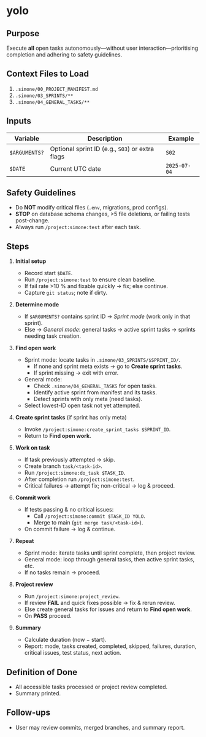# yolo

## Purpose
Execute **all** open tasks autonomously—without user interaction—prioritising completion and adhering to safety guidelines.

## Context Files to Load
1. `.simone/00_PROJECT_MANIFEST.md`
2. `.simone/03_SPRINTS/**`
3. `.simone/04_GENERAL_TASKS/**`

## Inputs
| Variable        | Description                                      | Example |
|-----------------|--------------------------------------------------|---------|
| `$ARGUMENTS?`   | Optional sprint ID (e.g., `S03`) or extra flags  | `S02`   |
| `$DATE`         | Current UTC date                                 | `2025-07-04` |

## Safety Guidelines
- Do **NOT** modify critical files (`.env`, migrations, prod configs).
- **STOP** on database schema changes, >5 file deletions, or failing tests post-change.
- Always run `/project:simone:test` after each task.

## Steps

1. **Initial setup**
   - Record start `$DATE`.
   - Run `/project:simone:test` to ensure clean baseline.
   - If fail rate >10 % and fixable quickly → fix; else continue.
   - Capture `git status`; note if dirty.

2. **Determine mode**
   - If `$ARGUMENTS?` contains sprint ID → *Sprint mode* (work only in that sprint).
   - Else → *General mode*: general tasks → active sprint tasks → sprints needing task creation.

3. **Find open work**
   - Sprint mode: locate tasks in `.simone/03_SPRINTS/$SPRINT_ID/`.
     - If none and sprint meta exists → go to **Create sprint tasks**.
     - If sprint missing → exit with error.
   - General mode:
     - Check `.simone/04_GENERAL_TASKS` for open tasks.
     - Identify active sprint from manifest and its tasks.
     - Detect sprints with only meta (need tasks).
   - Select lowest-ID open task not yet attempted.

4. **Create sprint tasks** (if sprint has only meta)
   - Invoke `/project:simone:create_sprint_tasks $SPRINT_ID`.
   - Return to **Find open work**.

5. **Work on task**
   - If task previously attempted → skip.
   - Create branch `task/<task-id>`.
   - Run `/project:simone:do_task $TASK_ID`.
   - After completion run `/project:simone:test`.
   - Critical failures → attempt fix; non-critical → log & proceed.

6. **Commit work**
   - If tests passing & no critical issues:
     - Call `/project:simone:commit $TASK_ID YOLO`.
     - Merge to main (`git merge task/<task-id>`).
   - On commit failure → log & continue.

7. **Repeat**
   - Sprint mode: iterate tasks until sprint complete, then project review.
   - General mode: loop through general tasks, then active sprint tasks, etc.
   - If no tasks remain → proceed.

8. **Project review**
   - Run `/project:simone:project_review`.
   - If review **FAIL** and quick fixes possible → fix & rerun review.
   - Else create general tasks for issues and return to **Find open work**.
   - On **PASS** proceed.

9. **Summary**
   - Calculate duration (now − start).
   - Report: mode, tasks created, completed, skipped, failures, duration, critical issues, test status, next action.

## Definition of Done
- All accessible tasks processed or project review completed.
- Summary printed.

## Follow-ups
- User may review commits, merged branches, and summary report.
